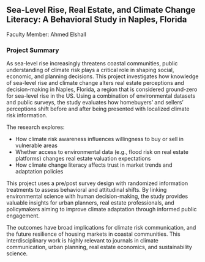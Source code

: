 ## Sea-Level Rise, Real Estate, and Climate Change Literacy: A Behavioral Study in Naples, Florida

Faculty Member: Ahmed Elshall

### Project Summary

As sea-level rise increasingly threatens coastal communities, public understanding of climate risk plays a critical role in shaping social, economic, and planning decisions. This project investigates how knowledge of sea-level rise and climate change alters real estate perceptions and decision-making in Naples, Florida, a region that is considered ground-zero for sea-level rise in the US. Using a combination of environmental datasets and public surveys, the study evaluates how homebuyers’ and sellers’ perceptions shift before and after being presented with localized climate risk information.

The research explores:
- How climate risk awareness influences willingness to buy or sell in vulnerable areas
- Whether access to environmental data (e.g., flood risk on real estate platforms) changes real estate valuation expectations
- How climate change literacy affects trust in market trends and adaptation policies

This project uses a pre/post survey design with randomized information treatments to assess behavioral and attitudinal shifts. By linking environmental science with human decision-making, the study provides valuable insights for urban planners, real estate professionals, and policymakers aiming to improve climate adaptation through informed public engagement.

The outcomes have broad implications for climate risk communication, and the future resilience of housing markets in coastal communities. This interdisciplinary work is highly relevant to journals in climate communication, urban planning, real estate economics, and sustainability science.

